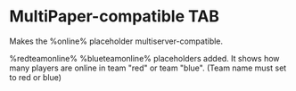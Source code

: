 # MultiPaper-compatible TAB
Makes the %online% placeholder multiserver-compatible.

%redteamonline% %blueteamonline% placeholders added. It shows how many players are online in team "red" or team "blue".
(Team name must set to red or blue)